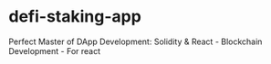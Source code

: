 # defi-staking-app
Perfect Master of DApp Development: Solidity & React - Blockchain Development - For react
